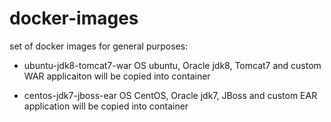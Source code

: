 # docker-images
set of docker images for general purposes:

- ubuntu-jdk8-tomcat7-war
   OS ubuntu, Oracle jdk8, Tomcat7 and custom WAR applicaiton will be copied into container

- centos-jdk7-jboss-ear
   OS CentOS, Oracle jdk7, JBoss and custom EAR application will be copied into container
